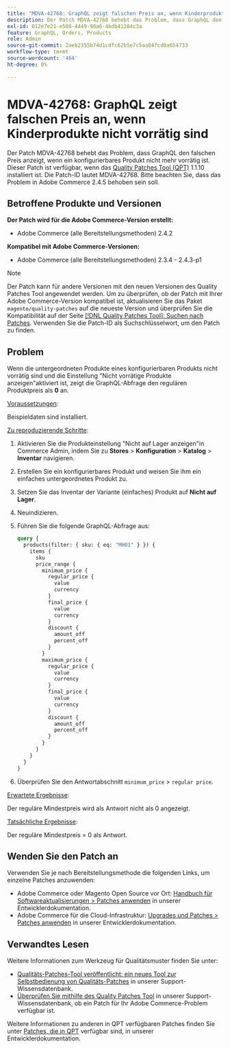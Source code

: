 ```yaml
---
title: "MDVA-42768: GraphQL zeigt falschen Preis an, wenn Kinderprodukte nicht vorrätig sind"
description: Der Patch MDVA-42768 behebt das Problem, dass GraphQL den falschen Preis anzeigt, wenn ein konfigurierbares Produkt nicht mehr vorrätig ist. Dieser Patch ist verfügbar, wenn das [Quality Patches Tool (QPT)](/help/announcements/adobe-commerce-announcements/magento-quality-patches-released-new-tool-to-self-serve-quality-patches.md) 1.1.10 installiert ist. Die Patch-ID lautet MDVA-42768. Bitte beachten Sie, dass das Problem in Adobe Commerce 2.4.5 behoben sein soll.
exl-id: 012e7e21-e508-4449-98a6-4bdb41284c3a
feature: GraphQL, Orders, Products
role: Admin
source-git-commit: 2aeb2355b74d1cdfc62b5e7c5aa04fcd0a654733
workflow-type: tm+mt
source-wordcount: '464'
ht-degree: 0%

---
```


# MDVA-42768: GraphQL zeigt falschen Preis an, wenn Kinderprodukte nicht vorrätig sind

Der Patch MDVA-42768 behebt das Problem, dass GraphQL den falschen Preis anzeigt, wenn ein konfigurierbares Produkt nicht mehr vorrätig ist. Dieser Patch ist verfügbar, wenn das [Quality Patches Tool (QPT)](/help/announcements/adobe-commerce-announcements/magento-quality-patches-released-new-tool-to-self-serve-quality-patches.md) 1.1.10 installiert ist. Die Patch-ID lautet MDVA-42768. Bitte beachten Sie, dass das Problem in Adobe Commerce 2.4.5 behoben sein soll.

## Betroffene Produkte und Versionen

**Der Patch wird für die Adobe Commerce-Version erstellt:**

* Adobe Commerce (alle Bereitstellungsmethoden) 2.4.2

**Kompatibel mit Adobe Commerce-Versionen:**

* Adobe Commerce (alle Bereitstellungsmethoden) 2.3.4 - 2.4.3-p1

>[!NOTE]
>
>Der Patch kann für andere Versionen mit den neuen Versionen des Quality Patches Tool angewendet werden. Um zu überprüfen, ob der Patch mit Ihrer Adobe Commerce-Version kompatibel ist, aktualisieren Sie das Paket `magento/quality-patches` auf die neueste Version und überprüfen Sie die Kompatibilität auf der Seite [[!DNL Quality Patches Tool]: Suchen nach Patches](https://experienceleague.adobe.com/tools/commerce-quality-patches/index.html). Verwenden Sie die Patch-ID als Suchschlüsselwort, um den Patch zu finden.

## Problem

Wenn die untergeordneten Produkte eines konfigurierbaren Produkts nicht vorrätig sind und die Einstellung &quot;Nicht vorrätige Produkte anzeigen&quot;aktiviert ist, zeigt die GraphQL-Abfrage den regulären Produktpreis als **0** an.

<u>Voraussetzungen</u>:

Beispieldaten sind installiert.

<u>Zu reproduzierende Schritte</u>:

1. Aktivieren Sie die Produkteinstellung &quot;Nicht auf Lager anzeigen&quot;in Commerce Admin, indem Sie zu **Stores** > **Konfiguration** > **Katalog** > **Inventar** navigieren.
1. Erstellen Sie ein konfigurierbares Produkt und weisen Sie ihm ein einfaches untergeordnetes Produkt zu.
1. Setzen Sie das Inventar der Variante (einfaches) Produkt auf **Nicht auf Lager**.
1. Neuindizieren.
1. Führen Sie die folgende GraphQL-Abfrage aus:

   ```GraphQL
   query {
     products(filter: { sku: { eq: "MH01" } }) {
       items {
         sku
         price_range {
           minimum_price {
             regular_price {
               value
               currency
             }
             final_price {
               value
               currency
             }
             discount {
               amount_off
               percent_off
             }
           }
           maximum_price {
             regular_price {
               value
               currency
             }
             final_price {
               value
               currency
             }
             discount {
               amount_off
               percent_off
             }
           }
         }
       }
     }
   }
   ```

1. Überprüfen Sie den Antwortabschnitt `minimum_price` > `regular price`.

<u>Erwartete Ergebnisse</u>:

Der reguläre Mindestpreis wird als Antwort nicht als 0 angezeigt.

<u>Tatsächliche Ergebnisse</u>:

Der reguläre Mindestpreis = 0 als Antwort.

## Wenden Sie den Patch an

Verwenden Sie je nach Bereitstellungsmethode die folgenden Links, um einzelne Patches anzuwenden:

* Adobe Commerce oder Magento Open Source vor Ort: [Handbuch für Softwareaktualisierungen > Patches anwenden](https://experienceleague.adobe.com/en/docs/commerce-operations/tools/quality-patches-tool/usage) in unserer Entwicklerdokumentation.
* Adobe Commerce für die Cloud-Infrastruktur: [Upgrades und Patches > Patches anwenden](https://experienceleague.adobe.com/en/docs/commerce-cloud-service/user-guide/develop/upgrade/apply-patches) in unserer Entwicklerdokumentation.

## Verwandtes Lesen

Weitere Informationen zum Werkzeug für Qualitätsmuster finden Sie unter:

* [Qualitäts-Patches-Tool veröffentlicht: ein neues Tool zur Selbstbedienung von Qualitäts-Patches](/help/announcements/adobe-commerce-announcements/magento-quality-patches-released-new-tool-to-self-serve-quality-patches.md) in unserer Support-Wissensdatenbank.
* [Überprüfen Sie mithilfe des Quality Patches Tool](/help/support-tools/patches-available-in-qpt-tool/check-patch-for-magento-issue-with-magento-quality-patches.md) in unserer Support-Wissensdatenbank, ob ein Patch für Ihr Adobe Commerce-Problem verfügbar ist.

Weitere Informationen zu anderen in QPT verfügbaren Patches finden Sie unter [Patches, die in QPT](https://experienceleague.adobe.com/tools/commerce-quality-patches/index.html) verfügbar sind, in unserer Entwicklerdokumentation.
